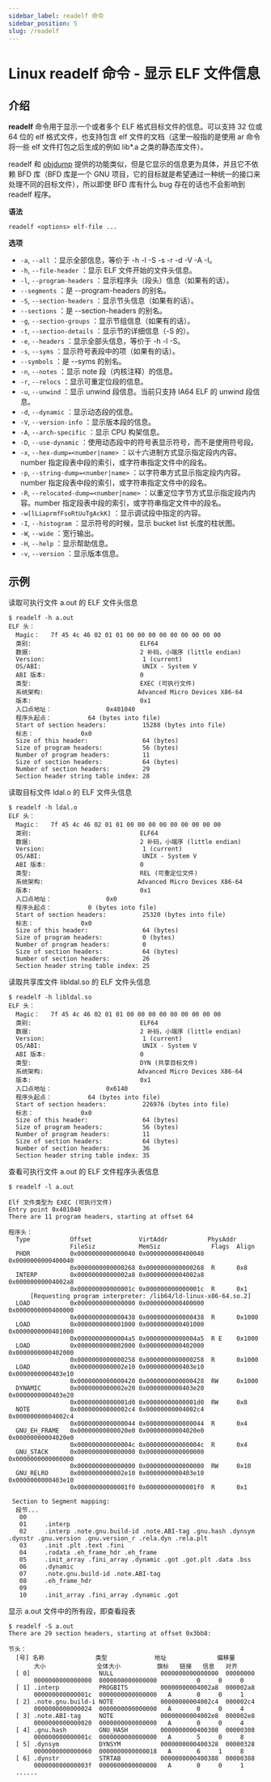 ```yaml
---
sidebar_label: readelf 命令
sidebar_position: 5
slug: /readelf
---
```


# Linux readelf 命令 - 显示 ELF 文件信息



## 介绍

**readelf** 命令用于显示一个或者多个 ELF 格式目标文件的信息。可以支持 32 位或 64 位的 elf 格式文件，也支持包含 elf 文件的文档（这里一般指的是使用 ar 命令将一些 elf 文件打包之后生成的例如 lib*.a 之类的静态库文件）。

readelf 和 [objdump](/linux-command/objdump/) 提供的功能类似，但是它显示的信息更为具体，并且它不依赖 BFD 库（BFD 库是一个 GNU 项目，它的目标就是希望通过一种统一的接口来处理不同的目标文件），所以即使 BFD 库有什么 bug 存在的话也不会影响到 readelf 程序。

**语法**

```shell
readelf <options> elf-file ...
```

**选项**

- `-a`, `--all` ：显示全部信息，等价于 -h -l -S -s -r -d -V -A -I。
- `-h`, `--file-header` ：显示 ELF 文件开始的文件头信息。
- `-l`, `--program-headers` ：显示程序头（段头）信息（如果有的话）。
- `--segments` ：是 --program-headers 的别名。
- `-S`, `--section-headers` ：显示节头信息（如果有的话）。
- `--sections` ：是 --section-headers 的别名。
- `-g`, `--section-groups` ：显示节组信息（如果有的话）。
- `-t`, `--section-details` ：显示节的详细信息（-S 的）。
- `-e`, `--headers` ：显示全部头信息，等价于 -h -l -S。
- `-s`, `--syms` ：显示符号表段中的项（如果有的话）。
- `--symbols` ：是 --syms 的别名。
- `-n`, `--notes` ：显示 note 段（内核注释）的信息。
- `-r`, `--relocs` ：显示可重定位段的信息。
- `-u`, `--unwind` ：显示 unwind 段信息。当前只支持 IA64 ELF 的 unwind 段信息。
- `-d`, `--dynamic` ：显示动态段的信息。
- `-V`, `--version-info` ：显示版本段的信息。
- `-A`, `--arch-specific` ：显示 CPU 构架信息。
- `-D`, `--use-dynamic` ：使用动态段中的符号表显示符号，而不是使用符号段。
- `-x`, `--hex-dump=<number|name>` ：以十六进制方式显示指定段内内容。number 指定段表中段的索引，或字符串指定文件中的段名。
- `-p`, `--string-dump=<number|name>` ：以字符串方式显示指定段内内容。number 指定段表中段的索引，或字符串指定文件中的段名。
- `-R`, `--relocated-dump=<number|name>` ：以重定位字节方式显示指定段内内容。number 指定段表中段的索引，或字符串指定文件中的段名。
- `-w[lLiaprmfFsoRtUuTgAckK]` ：显示调试段中指定的内容。 
- `-I`, `--histogram` ：显示符号的时候，显示 bucket list 长度的柱状图。
- `-W`, `--wide` ：宽行输出。
- `-H`, `--help` ：显示帮助信息。
- `-v`, `--version` ：显示版本信息。



## 示例

读取可执行文件 a.out 的 ELF 文件头信息

```shell
$ readelf -h a.out
ELF 头：
  Magic：   7f 45 4c 46 02 01 01 00 00 00 00 00 00 00 00 00
  类别:                              ELF64
  数据:                              2 补码，小端序 (little endian)
  Version:                           1 (current)
  OS/ABI:                            UNIX - System V
  ABI 版本:                          0
  类型:                              EXEC (可执行文件)
  系统架构:                          Advanced Micro Devices X86-64
  版本:                              0x1
  入口点地址：               0x401040
  程序头起点：          64 (bytes into file)
  Start of section headers:          15288 (bytes into file)
  标志：             0x0
  Size of this header:               64 (bytes)
  Size of program headers:           56 (bytes)
  Number of program headers:         11
  Size of section headers:           64 (bytes)
  Number of section headers:         29
  Section header string table index: 28
```

读取目标文件 ldal.o 的 ELF 文件头信息

```shell
$ readelf -h ldal.o
ELF 头：
  Magic：   7f 45 4c 46 02 01 01 00 00 00 00 00 00 00 00 00
  类别:                              ELF64
  数据:                              2 补码，小端序 (little endian)
  Version:                           1 (current)
  OS/ABI:                            UNIX - System V
  ABI 版本:                          0
  类型:                              REL (可重定位文件)
  系统架构:                          Advanced Micro Devices X86-64
  版本:                              0x1
  入口点地址：               0x0
  程序头起点：          0 (bytes into file)
  Start of section headers:          25320 (bytes into file)
  标志：             0x0
  Size of this header:               64 (bytes)
  Size of program headers:           0 (bytes)
  Number of program headers:         0
  Size of section headers:           64 (bytes)
  Number of section headers:         26
  Section header string table index: 25
```

读取共享库文件 libldal.so 的 ELF 文件头信息

```shell
$ readelf -h libldal.so
ELF 头：
  Magic：   7f 45 4c 46 02 01 01 00 00 00 00 00 00 00 00 00
  类别:                              ELF64
  数据:                              2 补码，小端序 (little endian)
  Version:                           1 (current)
  OS/ABI:                            UNIX - System V
  ABI 版本:                          0
  类型:                              DYN (共享目标文件)
  系统架构:                          Advanced Micro Devices X86-64
  版本:                              0x1
  入口点地址：               0x6140
  程序头起点：          64 (bytes into file)
  Start of section headers:          226976 (bytes into file)
  标志：             0x0
  Size of this header:               64 (bytes)
  Size of program headers:           56 (bytes)
  Number of program headers:         11
  Size of section headers:           64 (bytes)
  Number of section headers:         36
  Section header string table index: 35
```

查看可执行文件 a.out 的 ELF 文件程序头表信息

```shell
$ readelf -l a.out

Elf 文件类型为 EXEC (可执行文件)
Entry point 0x401040
There are 11 program headers, starting at offset 64

程序头：
  Type           Offset             VirtAddr           PhysAddr
                 FileSiz            MemSiz              Flags  Align
  PHDR           0x0000000000000040 0x0000000000400040 0x0000000000400040
                 0x0000000000000268 0x0000000000000268  R      0x8
  INTERP         0x00000000000002a8 0x00000000004002a8 0x00000000004002a8
                 0x000000000000001c 0x000000000000001c  R      0x1
      [Requesting program interpreter: /lib64/ld-linux-x86-64.so.2]
  LOAD           0x0000000000000000 0x0000000000400000 0x0000000000400000
                 0x0000000000000438 0x0000000000000438  R      0x1000
  LOAD           0x0000000000001000 0x0000000000401000 0x0000000000401000
                 0x00000000000004a5 0x00000000000004a5  R E    0x1000
  LOAD           0x0000000000002000 0x0000000000402000 0x0000000000402000
                 0x0000000000000258 0x0000000000000258  R      0x1000
  LOAD           0x0000000000002e10 0x0000000000403e10 0x0000000000403e10
                 0x0000000000000420 0x0000000000000428  RW     0x1000
  DYNAMIC        0x0000000000002e20 0x0000000000403e20 0x0000000000403e20
                 0x00000000000001d0 0x00000000000001d0  RW     0x8
  NOTE           0x00000000000002c4 0x00000000004002c4 0x00000000004002c4
                 0x0000000000000044 0x0000000000000044  R      0x4
  GNU_EH_FRAME   0x00000000000020e0 0x00000000004020e0 0x00000000004020e0
                 0x000000000000004c 0x000000000000004c  R      0x4
  GNU_STACK      0x0000000000000000 0x0000000000000000 0x0000000000000000
                 0x0000000000000000 0x0000000000000000  RW     0x10
  GNU_RELRO      0x0000000000002e10 0x0000000000403e10 0x0000000000403e10
                 0x00000000000001f0 0x00000000000001f0  R      0x1

 Section to Segment mapping:
  段节...
   00
   01     .interp
   02     .interp .note.gnu.build-id .note.ABI-tag .gnu.hash .dynsym .dynstr .gnu.version .gnu.version_r .rela.dyn .rela.plt
   03     .init .plt .text .fini
   04     .rodata .eh_frame_hdr .eh_frame
   05     .init_array .fini_array .dynamic .got .got.plt .data .bss
   06     .dynamic
   07     .note.gnu.build-id .note.ABI-tag
   08     .eh_frame_hdr
   09
   10     .init_array .fini_array .dynamic .got
```

显示 a.out 文件中的所有段，即查看段表

```shell
$ readelf -S a.out
There are 29 section headers, starting at offset 0x3bb8:

节头：
  [号] 名称              类型             地址              偏移量
       大小              全体大小          旗标   链接   信息   对齐
  [ 0]                   NULL             0000000000000000  00000000
       0000000000000000  0000000000000000           0     0     0
  [ 1] .interp           PROGBITS         00000000004002a8  000002a8
       000000000000001c  0000000000000000   A       0     0     1
  [ 2] .note.gnu.build-i NOTE             00000000004002c4  000002c4
       0000000000000024  0000000000000000   A       0     0     4
  [ 3] .note.ABI-tag     NOTE             00000000004002e8  000002e8
       0000000000000020  0000000000000000   A       0     0     4
  [ 4] .gnu.hash         GNU_HASH         0000000000400308  00000308
       000000000000001c  0000000000000000   A       5     0     8
  [ 5] .dynsym           DYNSYM           0000000000400328  00000328
       0000000000000060  0000000000000018   A       6     1     8
  [ 6] .dynstr           STRTAB           0000000000400388  00000388
       000000000000003f  0000000000000000   A       0     0     1
  ......
```

